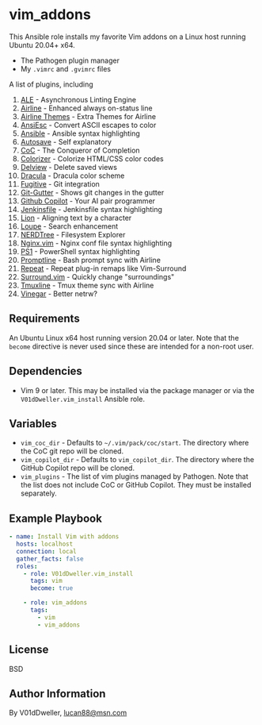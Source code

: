 # vim_addons

This Ansible role installs my favorite Vim addons on a Linux host running
Ubuntu 20.04+ x64.

* The Pathogen plugin manager
* My `.vimrc` and `.gvimrc` files

A list of plugins, including
1. [ALE](https://github.com/dense-analysis/ale) - Asynchronous Linting Engine
1. [Airline](https://github.com/vim-airline/vim-airline) - Enhanced always on-status line
1. [Airline Themes](https://github.com/vim-airline/vim-airline-themes) - Extra Themes for Airline
1. [AnsiEsc](https://github.com/vim-scripts/AnsiEsc.vim) - Convert ASCII escapes to color
1. [Ansible](https://github.com/pearofducks/ansible-vim) - Ansible syntax highlighting
1. [Autosave](https://github.com/907th/vim-auto-save) - Self explanatory
1. [CoC](https://github.com/neoclide/coc.nvim) - The Conqueror of Completion
1. [Colorizer](https://github.com/chrisbra/Colorizer) - Colorize HTML/CSS color codes
1. [Delview](https://github.com/vim-scripts/delview) - Delete saved views
1. [Dracula](https://github.com/dracula/vim) - Dracula color scheme
1. [Fugitive](https://github.com/tpope/vim-fugitive) - Git integration
1. [Git-Gutter](https://github.com/airblade/vim-gitgutter) - Shows git changes in the gutter
1. [Github Copilot](https://github.com/github/copilot.vim) - Your AI pair programmer
1. [Jenkinsfile](https://github.com/martinda/Jenkinsfile-vim-syntax) - Jenkinsfile syntax highlighting
1. [Lion](https://github.com/tommcdo/vim-lion.git) - Aligning text by a character
1. [Loupe](https://github.com/wincent/loupe) - Search enhancement
1. [NERDTree](https://github.com/preservim/nerdtree) - Filesystem Explorer
1. [Nginx.vim](https://github.com/chr4/nginx.vim) - Nginx conf file syntax highlighting
1. [PS1](https://github.com/PProvost/vim-ps1) - PowerShell syntax highlighting
1. [Promptline](https://github.com/edkolev/promptline.vim) - Bash prompt sync with Airline
1. [Repeat](https://github.com/tpope/vim-repeat) - Repeat plug-in remaps like Vim-Surround
1. [Surround.vim](https://github.com/tpope/vim-surround) - Quickly change "surroundings"
1. [Tmuxline](https://github.com/edkolev/tmuxline.vim) - Tmux theme sync with Airline
1. [Vinegar](https://github.com/tpope/vim-vinegar) - Better netrw?

## Requirements

An Ubuntu Linux x64 host running version 20.04 or later. Note that the
`become` directive is never used since these are intended for a non-root user.

## Dependencies

- Vim 9 or later. This may be installed via the package manager or via the
  `V01dDweller.vim_install` Ansible role.

## Variables

- `vim_coc_dir` - Defaults to `~/.vim/pack/coc/start`. The directory where the
  CoC git repo will be cloned. 
- `vim_copilot_dir` - Defaults to `vim_copilot_dir`. The  directory where the
  GitHub Copilot repo will be cloned.
- `vim_plugins` - The list of vim plugins managed by Pathogen. Note that the
  list does not include CoC or GitHub Copilot. They must be installed
  separately.

## Example Playbook

```yaml
- name: Install Vim with addons
  hosts: localhost
  connection: local
  gather_facts: false
  roles:
    - role: V01dDweller.vim_install
      tags: vim
      become: true

    - role: vim_addons
      tags:
        - vim
        - vim_addons
```

## License

BSD

## Author Information

By V01dDweller, lucan88@msn.com

[modeline]: # ( vi: set number textwidth=78 colorcolumn=80 nowrap: )
